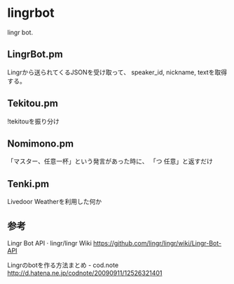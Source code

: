 lingrbot
========
lingr bot.

LingrBot.pm
-----------
Lingrから送られてくるJSONを受け取って、
speaker_id, nickname, textを取得する。

Tekitou.pm
----------
!tekitouを振り分け

Nomimono.pm
-----------
「マスター、任意一杯」という発言があった時に、
「つ 任意」と返すだけ

Tenki.pm
--------
Livedoor Weatherを利用した何か






参考
----
Lingr Bot API · lingr/lingr Wiki
https://github.com/lingr/lingr/wiki/Lingr-Bot-API

Lingrのbotを作る方法まとめ - cod.note
http://d.hatena.ne.jp/codnote/20090911/12526321401
